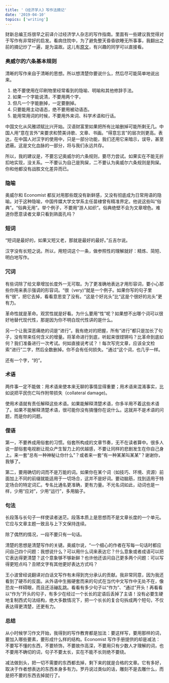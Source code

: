 ```yaml
---
title: '《经济学人》写作法摘记'
date: '2019-04-10'
topics: ['writing']
---
```


财新总编王烁很早之前译介过经济学人杂志的写作指南。里面有一些建议我觉得对于写作有非常好的启发。看病住院中，为了避免整天昏昏欲睡无所事事，我翻出之前的摘记炒了一遍，是为温故。这儿有[原文](http://wangshuo.blog.caixin.com/archives/148349)，有兴趣的同学可以直接看。

### 奥威尔的六条基本规则

清晰的写作来自于清晰的思想。所以想清楚你要说什么，然后尽可能简单地说出来。

1. 绝不要使用在印刷物里经常看到的隐喻、明喻和其他修辞手法。
2. 如果一个字能说清，不要用两个字，
3. 但凡一个字能删掉，一定要删掉。
4. 只要能用主动语态，绝不要用被动语态。
5. 能用常用词的时候，不要用外来词、科学术语和行话。

中国文化从风雅颂赋比兴开始。汉语财富里如果把所有比喻删掉可能所剩无几。中国人用“意在言外”来要求和赞美诗歌、文章、书画。“得意忘言”的层次则更高。表达，在中国人对汉字的使用中，只是一部分功能，我们还用它来暗示，误导，甚至遮蔽。这是文化血脉的一部分，将与我们永远共存。

所以，我的建议是，不要忘记奥威尔的六条规则，要尽力尝试。如果实在不能无折扣地实现，没关系。一不要认为自己是狗屎，二不要认为奥威尔六条规则是狗屎。你和他都没有战胜文化差异而已。

### 隐喻

奥威尔和 Economist 都反对用那些既没有新鲜感，又没有彻底成为日常用语的隐喻。对于这种隐喻，中国传媒大学文学系主任苗棣曾有精准界定。他说这些叫“俗典”。“俗典无用”。举个例子，不要用“游人如织”。俗典绝壁不会为文章增色。难道你愿意读者文章只看到熟面孔吗？

### 短词

“短词是最好的，如果又短又老，那就是最好的最好。”丘吉尔说。

汉字没有长短之说。所以，用短词这个一条，做参照性的理解就好：精炼、简短、明白地写作。

### 冗词

有些词除了给文章增加长度外一无可取。为了更准确地表达才用形容词，要小心那些你用来表示强调的形容词。“很（very)”就是一个例子。如果你写的句子里有“很”，把它去掉，看看意思变了没有。“这是个好兆头”比“这是个很好的兆头”更有力。

革命性就是革命。观赏性就是好看。为什么要用“性”呢？如果想不出哪个词可以很好地替代现代性，那是因为你不明白现代性讲的是什么。

另一个让我深恶痛绝的词是“进行”。我有绝对的把握，所有“进行”都只是加长了句子，没有带来任何含义的增量。将革命进行到底，听起来很铿锵吗？比革命到底如何？我们准备进行一次考试。何如直接说考试？！每次写完文章，应该全文检索“进行”二字，然后全数删掉。你不会有任何损失。“通过“这个词，也几乎一样。

还有一个字，“的”。

### 术语

两件事一定不能做：用术语来使本来无聊的事情显得重要；用术语来混淆事实，比如说把平民伤亡叫作附带损失（collateral damage)。

使用术语就有责任解释这些术语。如果能解释清楚术语，你多半用不着这些术语了。如果不能解释清楚术语，很可能你没有搞懂你在说什么。这就并不是术语的问题，而是你的问题。

### 俚语

第一，不要养成用俗套的习惯。俗套所构成的文章节奏，无不在读者算中。很多人说一部俗套电视剧让观众产生智力上的优越感，不要让同样的悲剧发生在你自己身上。来一套“总有一种神秘让你什么”？或者来一套“有一种某某叫某某”？谢谢你，我够了。

第二，要用确切的词而不是万能的词。如果你在某个词（如技巧、环境、资源）前面加上不同的前缀就能适用于一切场合，这并不是好词。要动脑筋，找到适用于特定场合的特定词汇。专名比通名更准确，更有力量。不光名词如此，动词也是一样，少用“应对”，少用“运行”，多用脑子。

### 句法

长段落与长句子一样使读者迷茫。段落本质上是思想而不是文章长度的一个单元。它应与文章主题一致且与上下文保持连续。

除了偶然的情况，一段不要只有一句话。

清楚的思想是清楚写作的关键。奥威尔说，“一个细心的作者在写每一句话时都应问自己四个问题：我想说什么？可以用什么词来表达它？什么意象或者成语可以把它表达得更清楚？这个意象够不够新鲜？也许他还该问自己更多两个问题：可以写得更短点吗？丑陋文字有其他更好表达方式吗？

王小波曾经说翻译对白话文写作有未得到充分承认的贡献。我非常同意，因为我还看到了硬币的反面。从外语中生搬硬套而来的句式在当代中文写作中无处不在，像恐龙一样碍眼，而且还活磞乱跳。看看有多少句子以“作为”、“通过”开头！再看看以“作为”开头的句子，有多少在经过一个长长的定语后丢掉了主语！没有必要生硬地复制西式句法结构，绝大多数情况下，把一个长长的复合句拆成两个短句，不仅表达得更清楚，还更有力。

### 总结

从小时候学习作文开始，我得到的写作教育都是加法：要这样写，要用那样的词，要加入哪些要素，要形成什么样的结构。Economist 写作手册提供的却是减法：不要写不懂的东西，不要矫饰，不要故作高深，不要用只有少数人才理解的词，也不要用不确切的词，句子不要太长，实在不能不长则绝不要绕。

减法做到头，把一切不需要的东西都去掉，剩下来的就是合格的文章。它有多好，取决于作者想表达的东西本身多有力。罗丹说过类似的话，雕刻不是去雕什么，而是把不要的东西去掉就行了。
